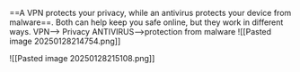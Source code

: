 ==A VPN protects your privacy, while an antivirus protects your device from malware==. Both can help keep you safe online, but they work in different ways.
     VPN--> Privacy
     ANTIVIRUS-->protection from malware
![[Pasted image 20250128214754.png]]

![[Pasted image 20250128215108.png]]